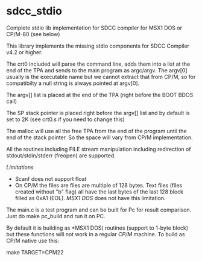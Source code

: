 # sdcc_stdio
Complete stdio lib implementation for SDCC compiler for MSX1 DOS or CP/M-80 (see below)

This library implements the missing stdio components for SDCC Compiler v4.2 or higher.

The crt0 included will parse the command line, adds them into a list at the end of the TPA and sends to the main program as argc/argv. The argv[0] usually is the executable name but we cannot extract that from CP/M, so for compatibilty a null string is always pointed at argv[0].

The argv[] list is placed at the end of the TPA (right before the BOOT BDOS call)

The SP stack pointer is placed right before the argv[] list and by default is set to 2K (see crt0.s if you need to change this)

The malloc will use all the free TPA from the end of the program until the end of the stack pointer. So the space will vary from CP/M implementation.

All the routines including FILE stream manipulation including redirection of stdout/stdin/stderr (freopen) are supported.

*Limitations*

- Scanf does not support float
- On CP/M the files are files are multiple of 128 bytes. Text files (files created without "b" flag) all have the last bytes of the last 128 block filled as 0xA1 (EOL). *MSX1 DOS* does not have this limitation.

The main.c is a test program and can be built for Pc for result comparison. Just do make pc_build and run it on PC.

By default it is building as *MSX1 DOS( routines (support to 1-byte block) but these functions will not work in a regular *CP/M* machine. 
To build as CP/M native use this:

make TARGET=CPM22

